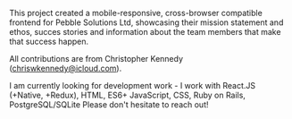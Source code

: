 This project created a mobile-responsive, cross-browser compatible frontend for Pebble Solutions Ltd, showcasing their mission statement and ethos, succes stories and information about the team members that make that success happen. 

All contributions are from Christopher Kennedy (chriswkennedy@icloud.com).

I am currently looking for development work - I work with React.JS (+Native, +Redux), HTML, ES6+ JavaScript, CSS, Ruby on Rails, PostgreSQL/SQLite Please don't hesitate to reach out! 




